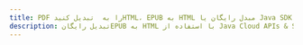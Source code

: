 ---title: PDF را به  تبدیل کنیدHTML، EPUB به HTML مبدل رایگان یا Java SDKdescription: تبدیل رایگانEPUB به HTML با استفاده از Java Cloud APIs & SDK همچنین اسناد PDF را در Cloud ایجاد، ویرایش و رندر کنید.---